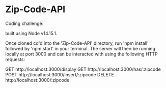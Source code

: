 # Zip-Code-API
Coding challenge:

built using Node v14.15.1.

Once cloned cd'd into the 'Zip-Code-API' directory, run 'npm install' followed by 'npm start' in your terminal. The server will then be running locally at port 3000 and can be interacted with using the following HTTP requests:

GET http://localhost:3000/display
GET http://localhost:3000/has/:zipcode
POST http://localhost:3000/insert/:zipcode
DELETE http://localhost:3000/:zipcode



